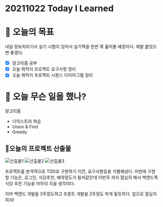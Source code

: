# 20211022 Today I Learned

# 🎯 오늘의 목표

내일 정보처리기사 실기 시험이 있어서 실기책을 한번 쭉 훑어볼 예정이다. 제발 붙었으면 좋겠다.

- [x]  알고리즘 공부
- [x]  오늘 뭐먹지 프로젝트 요구사항 정리
- [x]  오늘 뭐먹지 프로젝트 시퀀스 다이어그램 정리

# 📖 오늘 무슨 일을 했나?

알고리즘

- 다익스트라 복습
- Union & Find
- Greedy

## 🚀오늘의 프로젝트 산출물

![산출물1](https://user-images.githubusercontent.com/19809346/138459692-1d105a52-ade0-4a12-b581-e19147302818.png)
![산출물2](https://user-images.githubusercontent.com/19809346/138459694-7ab308db-c0a8-4685-b603-0a7dbf16471e.png)
![산출물3](https://user-images.githubusercontent.com/19809346/138459697-79dc15b4-4039-454e-8728-b4907dfb0620.png)


 

 프로젝트를 본격적으로 TDD로 구현하기 이전, 요구사항등을 식별해냈다. 이번에 구현할 기능은, 로그인, 식당추천, 예약정도가 될꺼같은데 이번주 까지 열심히 해서  백앤드쪽 식당 추천 기능을 마무리 지을 생각이다.

 아마 백앤드 개발을 3주정도하고 프론트 개발을 2주정도 하게 될듯하다. 앞으로 열심히하자!
